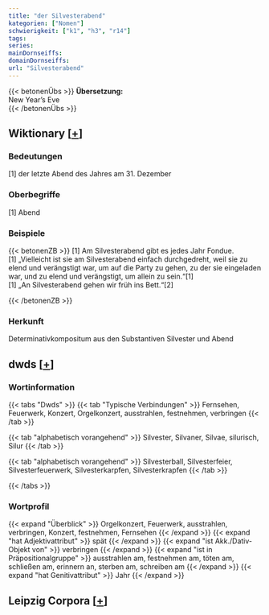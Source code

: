 ```yaml
---
title: "der Silvesterabend"
kategorien: ["Nomen"]
schwierigkeit: ["k1", "h3", "r14"]
tags:
series:
mainDornseiffs:
domainDornseiffs:
url: "Silvesterabend"
---
```


{{< betonenÜbs >}}
**Übersetzung:**  
New Year’s Eve  
{{< /betonenÜbs >}}

## Wiktionary [[+](https://de.wiktionary.org/wiki/Silvesterabend)]

### Bedeutungen
[1] der letzte Abend des Jahres am 31. Dezember  

### Oberbegriffe
[1] Abend  

### Beispiele
{{< betonenZB >}}
[1] Am Silvesterabend gibt es jedes Jahr Fondue.  
[1] „Vielleicht ist sie am Silvesterabend einfach durchgedreht, weil sie zu elend und verängstigt war, um auf die Party zu gehen, zu der sie eingeladen war, und zu elend und verängstigt, um allein zu sein.“[1]  
[1] „An Silvesterabend gehen wir früh ins Bett.“[2]  

{{< /betonenZB >}}
### Herkunft
Determinativkompositum aus den Substantiven Silvester und Abend  



## dwds [[+](https://www.dwds.de/wb/Silvesterabend)]

### Wortinformation
{{< tabs "Dwds" >}}
{{< tab "Typische Verbindungen" >}}
Fernsehen, Feuerwerk, Konzert, Orgelkonzert, ausstrahlen, festnehmen, verbringen
{{< /tab >}}

{{< tab "alphabetisch vorangehend" >}}
Silvester, Silvaner, Silvae, silurisch, Silur
{{< /tab >}}

{{< tab "alphabetisch vorangehend" >}}
Silvesterball, Silvesterfeier, Silvesterfeuerwerk, Silvesterkarpfen, Silvesterkrapfen
{{< /tab >}}

{{< /tabs >}}

### Wortprofil
{{< expand "Überblick" >}} Orgelkonzert, Feuerwerk, ausstrahlen, verbringen, Konzert, festnehmen, Fernsehen {{< /expand >}}
{{< expand "hat Adjektivattribut" >}} spät {{< /expand >}}
{{< expand "ist Akk./Dativ-Objekt von" >}} verbringen {{< /expand >}}
{{< expand "ist in Präpositionalgruppe" >}} ausstrahlen am, festnehmen am, töten am, schließen am, erinnern an, sterben am, schreiben am {{< /expand >}}
{{< expand "hat Genitivattribut" >}} Jahr {{< /expand >}}

## Leipzig Corpora [[+](https://corpora.uni-leipzig.de/en/res?word=Silvesterabend&corpusId=deu_newscrawl-public_2018)]

